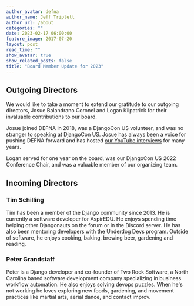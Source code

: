 ```yaml
---
author_avatar: defna
author_name: Jeff Triplett
author_url: /about
categories: ""
date: 2023-02-17 06:00:00
feature_image: 2017-07-20
layout: post
read_time: ""
show_avatar: true
show_related_posts: false
title: "Board Member Update for 2023"
---
```


## Outgoing Directors

We would like to take a moment to extend our gratitude to our outgoing directors, Josue Balandrano Coronel and Logan Kilpatrick for their invaluable contributions to our board.

Josue joined DEFNA in 2018, was a DjangoCon US volunteer, and was no stranger to speaking at DjangoCon US. Josue has always been a voice for pushing DEFNA forward and has hosted [our YouTube interviews](https://www.youtube.com/watch?v=KMO4RR5ISRE&list=PL2NFhrDSOxgUwF244g835zO3ciMkKILyJ) for many years.

Logan served for one year on the board, was our DjangoCon US 2022 Conference Chair, and was a valuable member of our organizing team.

## Incoming Directors

### Tim Schilling

Tim has been a member of the Django community since 2013. He is currently a software developer for AspirEDU. He enjoys spending time helping other Djangonauts on the forum or in the Discord server. He has also been mentoring developers with the Underdog Devs program. Outside of software, he enjoys cooking, baking, brewing beer, gardening and reading.

### Peter Grandstaff

Peter is a Django developer and co-founder of Two Rock Software, a North Carolina based software development company specializing in business workflow automation. He also enjoys solving devops puzzles. When he's not working he loves exploring new foods, gardening, and movement practices like martial arts, aerial dance, and contact improv.
